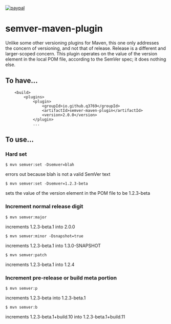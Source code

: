 [![paypal](https://www.paypalobjects.com/en_US/i/btn/btn_donateCC_LG.gif)](https://paypal.me/q3769)

# semver-maven-plugin

Unlike some other versioning plugins for Maven, this one only addresses the concern of versioning, and not that of release. Release is a different and larger-scoped concern. This plugin operates on the value of the version element in the local POM file, according to the SemVer spec; it does nothing else.

## To have...

```
    <build>
        <plugins>
            <plugin>
                <groupId>io.github.q3769</groupId>
                <artifactId>semver-maven-plugin</artifactId>
                <version>2.0.0</version>
            </plugin>
            ...
```            

## To use...

### Hard set

```
$ mvn semver:set -Dsemver=blah
```
errors out because blah is not a valid SemVer text

```
$ mvn semver:set -Dsemver=1.2.3-beta
```
sets the value of the version element in the POM file to be 1.2.3-beta

### Increment normal release digit

```
$ mvn semver:major
```
increments 1.2.3-beta.1 into 2.0.0

```
$ mvn semver:minor -Dsnapshot=true
```
increments 1.2.3-beta.1 into 1.3.0-SNAPSHOT

```
$ mvn semver:patch
```
increments 1.2.3-beta.1 into 1.2.4

### Increment pre-release or build meta portion

```
$ mvn semver:p
```
increments 1.2.3-beta into 1.2.3-beta.1

```
$ mvn semver:b
```
increments 1.2.3-beta.1+build.10 into 1.2.3-beta.1+build.11

